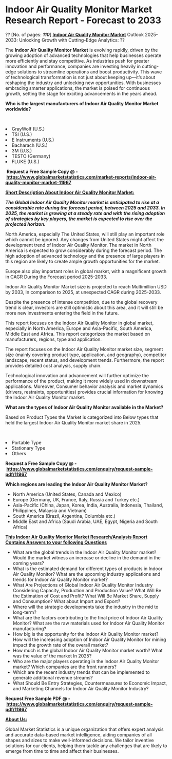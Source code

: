 <H1>Indoor Air Quality Monitor Market Research Report - Forecast to 2033</H1><p>?? [No. of pages:&nbsp;<strong><em>110</em></strong>]&nbsp;<strong><a href="https://www.globalmarketstatistics.com/market-reports/indoor-air-quality-monitor-market-11967">Indoor Air Quality Monitor&nbsp;Market</a></strong>&nbsp;Outlook 2025-2033: Unlocking Growth with Cutting-Edge Analytics: ??</p><p>The <strong>Indoor Air Quality Monitor Market</strong> is evolving rapidly, driven by the growing adoption of advanced technologies that help businesses operate more efficiently and stay competitive. As industries push for greater innovation and performance, companies are investing heavily in cutting-edge solutions to streamline operations and boost productivity. This wave of technological transformation is not just about keeping up&mdash;it&rsquo;s about reshaping the industry and unlocking new opportunities. With businesses embracing smarter applications, the market is poised for continuous growth, setting the stage for exciting advancements in the years ahead.</p><p><strong>Who is the largest manufacturers of Indoor Air Quality Monitor Market worldwide?</strong></p><p>&nbsp;<li>GrayWolf (U.S.)<li> TSI (U.S.) <li> E Instruments (U.S.) <li> Bacharach (U.S.)<li> 3M (U.S.) <li> TESTO (Germany) <li> FLUKE (U.S.)</p><p>&nbsp;<strong>Request a Free Sample Copy @ -&nbsp;<a href="https://www.globalmarketstatistics.com/market-reports/indoor-air-quality-monitor-market-11967">https://www.globalmarketstatistics.com/market-reports/indoor-air-quality-monitor-market-11967</a></strong></p><p><strong><u>Short Description About Indoor Air Quality Monitor Market:</u></strong></p><p><strong><em>The Global Indoor Air Quality Monitor market is anticipated to rise at a considerable rate during the forecast period, between 2025 and 2033. In 2025, the market is growing at a steady rate and with the rising adoption of strategies by key players, the market is expected to rise over the projected horizon.</em></strong></p><p>North America, especially The United States, will still play an important role which cannot be ignored. Any changes from United States might affect the development trend of Indoor Air Quality Monitor. The market in North America is expected to grow considerably during the forecast period. The high adoption of advanced technology and the presence of large players in this region are likely to create ample growth opportunities for the market.</p><p>Europe also play important roles in global market, with a magnificent growth in CAGR During the Forecast period 2025-2033.</p><p>Indoor Air Quality Monitor Market size is projected to reach Multimillion USD by 2033, In comparison to 2025, at unexpected CAGR during 2025-2033.</p><p>Despite the presence of intense competition, due to the global recovery trend is clear, investors are still optimistic about this area, and it will still be more new investments entering the field in the future.</p><p>This report focuses on the Indoor Air Quality Monitor in global market, especially in North America, Europe and Asia-Pacific, South America, Middle East and Africa. This report categorizes the market based on manufacturers, regions, type and application.</p><p>The report focuses on the Indoor Air Quality Monitor market size, segment size (mainly covering product type, application, and geography), competitor landscape, recent status, and development trends. Furthermore, the report provides detailed cost analysis, supply chain.</p><p>Technological innovation and advancement will further optimize the performance of the product, making it more widely used in downstream applications. Moreover, Consumer behavior analysis and market dynamics (drivers, restraints, opportunities) provides crucial information for knowing the Indoor Air Quality Monitor market.</p><p><strong>What are the types of Indoor Air Quality Monitor available in the Market?</strong></p><p>Based on Product Types the Market is categorized into Below types that held the largest Indoor Air Quality Monitor market share in 2025.</p><p>&nbsp;<li>Portable Type<li> Stationary Type<li> Others&nbsp;</p><p><strong>Request a Free Sample Copy @ -&nbsp;<a href="https://www.globalmarketstatistics.com/enquiry/request-sample-pdf/11967">https://www.globalmarketstatistics.com/enquiry/request-sample-pdf/11967</a></strong></p><p><strong>Which regions are leading the Indoor Air Quality Monitor Market?</strong></p><ul><li>North America (United States, Canada and Mexico)</li><li>Europe (Germany, UK, France, Italy, Russia and Turkey etc.)</li><li>Asia-Pacific (China, Japan, Korea, India, Australia, Indonesia, Thailand, Philippines, Malaysia and Vietnam)</li><li>South America (Brazil, Argentina, Columbia etc.)</li><li>Middle East and Africa (Saudi Arabia, UAE, Egypt, Nigeria and South Africa)</li></ul><p><strong><u>This Indoor Air Quality Monitor Market Research/Analysis Report Contains Answers to your following Questions</u></strong></p><ul><li>What are the global trends in the Indoor Air Quality Monitor market? Would the market witness an increase or decline in the demand in the coming years?</li><li>What is the estimated demand for different types of products in Indoor Air Quality Monitor? What are the upcoming industry applications and trends for Indoor Air Quality Monitor market?</li><li>What Are Projections of Global Indoor Air Quality Monitor Industry Considering Capacity, Production and Production Value? What Will Be the Estimation of Cost and Profit? What Will Be Market Share, Supply and Consumption? What about Import and Export?</li><li>Where will the strategic developments take the industry in the mid to long-term?</li><li>What are the factors contributing to the final price of Indoor Air Quality Monitor? What are the raw materials used for Indoor Air Quality Monitor manufacturing?</li><li>How big is the opportunity for the Indoor Air Quality Monitor market? How will the increasing adoption of Indoor Air Quality Monitor for mining impact the growth rate of the overall market?</li><li>How much is the global Indoor Air Quality Monitor market worth? What was the value of the market In 2025?</li><li>Who are the major players operating in the Indoor Air Quality Monitor market? Which companies are the front runners?</li><li>Which are the recent industry trends that can be implemented to generate additional revenue streams?</li><li>What Should Be Entry Strategies, Countermeasures to Economic Impact, and Marketing Channels for Indoor Air Quality Monitor Industry?</li></ul><p><strong>Request Free Sample PDF @ -&nbsp;<a href="https://www.globalmarketstatistics.com/enquiry/request-sample-pdf/11967">https://www.globalmarketstatistics.com/enquiry/request-sample-pdf/11967</a></strong></p><p><strong><u>About Us:</u></strong></p><p>Global Market Statistics&nbsp;is a unique organization that offers expert analysis and accurate data-based market intelligence, aiding companies of all shapes and sizes to make well-informed decisions. We tailor inventive solutions for our clients, helping them tackle any challenges that are likely to emerge from time to time and affect their businesses.</p>
